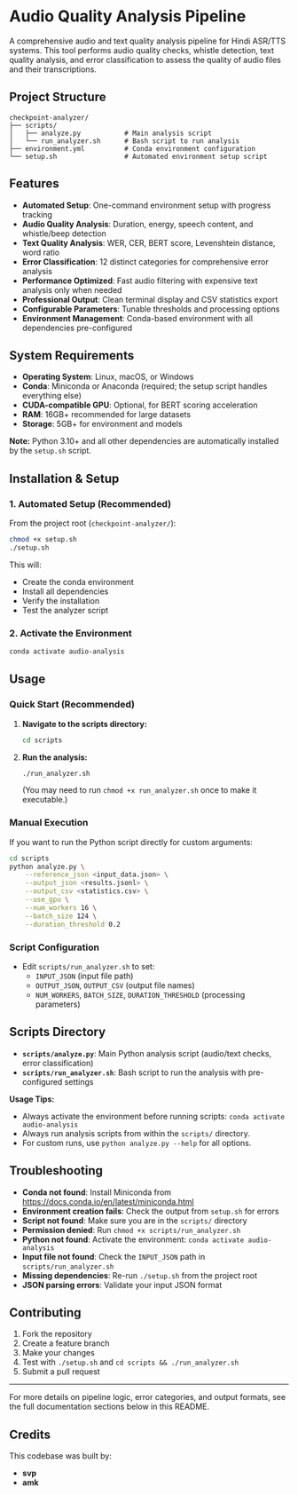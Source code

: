 # Audio Quality Analysis Pipeline

A comprehensive audio and text quality analysis pipeline for Hindi ASR/TTS systems. This tool performs audio quality checks, whistle detection, text quality analysis, and error classification to assess the quality of audio files and their transcriptions.

## Project Structure

```
checkpoint-analyzer/
├── scripts/
│   ├── analyze.py           # Main analysis script
│   └── run_analyzer.sh      # Bash script to run analysis
├── environment.yml          # Conda environment configuration
└── setup.sh                 # Automated environment setup script
```

## Features

- **Automated Setup**: One-command environment setup with progress tracking
- **Audio Quality Analysis**: Duration, energy, speech content, and whistle/beep detection
- **Text Quality Analysis**: WER, CER, BERT score, Levenshtein distance, word ratio
- **Error Classification**: 12 distinct categories for comprehensive error analysis
- **Performance Optimized**: Fast audio filtering with expensive text analysis only when needed
- **Professional Output**: Clean terminal display and CSV statistics export
- **Configurable Parameters**: Tunable thresholds and processing options
- **Environment Management**: Conda-based environment with all dependencies pre-configured

## System Requirements
- **Operating System**: Linux, macOS, or Windows
- **Conda**: Miniconda or Anaconda (required; the setup script handles everything else)
- **CUDA-compatible GPU**: Optional, for BERT scoring acceleration
- **RAM**: 16GB+ recommended for large datasets
- **Storage**: 5GB+ for environment and models

**Note:** Python 3.10+ and all other dependencies are automatically installed by the `setup.sh` script.

## Installation & Setup

### 1. Automated Setup (Recommended)

From the project root (`checkpoint-analyzer/`):

```bash
chmod +x setup.sh
./setup.sh
```

This will:
- Create the conda environment
- Install all dependencies
- Verify the installation
- Test the analyzer script

### 2. Activate the Environment

```bash
conda activate audio-analysis
```

## Usage

### Quick Start (Recommended)

1. **Navigate to the scripts directory:**
   ```bash
   cd scripts
   ```
2. **Run the analysis:**
   ```bash
   ./run_analyzer.sh
   ```
   (You may need to run `chmod +x run_analyzer.sh` once to make it executable.)

### Manual Execution

If you want to run the Python script directly for custom arguments:

```bash
cd scripts
python analyze.py \
    --reference_json <input_data.json> \
    --output_json <results.jsonl> \
    --output_csv <statistics.csv> \
    --use_gpu \
    --num_workers 16 \
    --batch_size 124 \
    --duration_threshold 0.2
```

### Script Configuration

- Edit `scripts/run_analyzer.sh` to set:
  - `INPUT_JSON` (input file path)
  - `OUTPUT_JSON`, `OUTPUT_CSV` (output file names)
  - `NUM_WORKERS`, `BATCH_SIZE`, `DURATION_THRESHOLD` (processing parameters)

## Scripts Directory

- **`scripts/analyze.py`**: Main Python analysis script (audio/text checks, error classification)
- **`scripts/run_analyzer.sh`**: Bash script to run the analysis with pre-configured settings

**Usage Tips:**
- Always activate the environment before running scripts: `conda activate audio-analysis`
- Always run analysis scripts from within the `scripts/` directory.
- For custom runs, use `python analyze.py --help` for all options.

## Troubleshooting

- **Conda not found**: Install Miniconda from https://docs.conda.io/en/latest/miniconda.html
- **Environment creation fails**: Check the output from `setup.sh` for errors
- **Script not found**: Make sure you are in the `scripts/` directory
- **Permission denied**: Run `chmod +x scripts/run_analyzer.sh`
- **Python not found**: Activate the environment: `conda activate audio-analysis`
- **Input file not found**: Check the `INPUT_JSON` path in `scripts/run_analyzer.sh`
- **Missing dependencies**: Re-run `./setup.sh` from the project root
- **JSON parsing errors**: Validate your input JSON format

## Contributing

1. Fork the repository
2. Create a feature branch
3. Make your changes
4. Test with `./setup.sh` and `cd scripts && ./run_analyzer.sh`
5. Submit a pull request

---

For more details on pipeline logic, error categories, and output formats, see the full documentation sections below in this README. 

## Credits

This codebase was built by:
- **svp**
- **amk**
